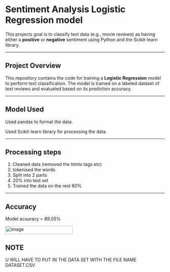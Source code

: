 # Sentiment Analysis Logistic Regression model

This projects goal is to classify text data (e.g., movie reviews) as having either a **positive** or **negative** sentiment using Python and the Scikit-learn library.

---

## Project Overview

This repository contains the code for training a **Logistic Regression** model to perform text classification. The model is trained on a labeled dataset of text reviews and evaluated based on its prediction accuracy.

---

## Model Used
Used pandas to format the data.

Used Scikit-learn library for processing the data.

---

## Processing steps
1. Cleaned data (removed the htmls tags etc)
2. tokenised the words
3. Split into 2 parts
4. 20% into test set
5. Trained the data on the rest 80%

---

## Accuracy
Model acuuracy = 89.05%

<img width="213" height="26" alt="image" src="https://github.com/user-attachments/assets/670480af-26b0-4db9-b23b-5b173035ab7c" />


## NOTE

U WILL HAVE TO PUT IN THE DATA SET WITH THE FILE NAME DATASET.CSV
